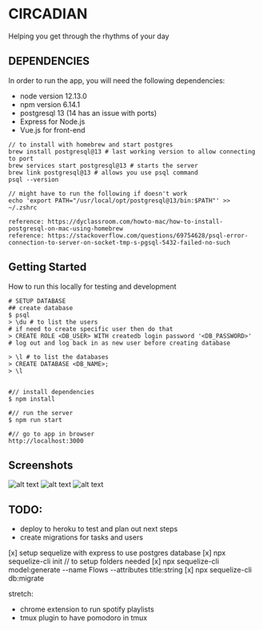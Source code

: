 # CIRCADIAN

Helping you get through the rhythms of your day

## DEPENDENCIES

In order to run the app,
you will need the following dependencies:

* node version 12.13.0
* npm version 6.14.1
* postgresql 13 (14 has an issue with ports)
* Express for Node.js
* Vue.js for front-end

```
// to install with homebrew and start postgres
brew install postgresql@13 # last working version to allow connecting to port
brew services start postgresql@13 # starts the server
brew link postgresql@13 # allows you use psql command
psql --version

// might have to run the following if doesn't work
echo 'export PATH="/usr/local/opt/postgresql@13/bin:$PATH"' >> ~/.zshrc

reference: https://dyclassroom.com/howto-mac/how-to-install-postgresql-on-mac-using-homebrew
reference: https://stackoverflow.com/questions/69754628/psql-error-connection-to-server-on-socket-tmp-s-pgsql-5432-failed-no-such
```


## Getting Started

How to run this locally for testing and development

```
# SETUP DATABASE
## create database
$ psql
> \du # to list the users
# if need to create specific user then do that
> CREATE ROLE <DB_USER> WITH createdb login password '<DB_PASSWORD>'
# log out and log back in as new user before creating database

> \l # to list the databases
> CREATE DATABASE <DB_NAME>;
> \l


#// install dependencies
$ npm install

#// run the server
$ npm run start

#// go to app in browser
http://localhost:3000
```


## Screenshots

![alt text](public/images/screenshots/circadian-timer.png "Timer")
![alt text](public/images/screenshots/circadian-settings-top.png "Settings Top")
![alt text](public/images/screenshots/circadian-settings-bottom.png "Settings Bottom")


## TODO:
* deploy to heroku to test and plan out next steps
* create migrations for tasks and users

[x] setup sequelize with express to use postgres database
[x] npx sequelize-cli init // to setup folders needed
[x] npx sequelize-cli model:generate --name Flows --attributes title:string
[x] npx sequelize-cli db:migrate

stretch:
* chrome extension to run spotify playlists
* tmux plugin to have pomodoro in tmux

